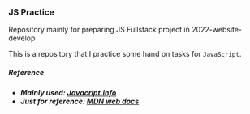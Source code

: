 <h3>JS Practice</h3>
<p>Repository mainly for preparing JS Fullstack project in 2022-website-develop</p>

This is a repository that I practice some hand on tasks for `JavaScript`.

<h5><strong>Reference</strong><h5>

- Mainly used: [Javacript.info](https://javascript.info/)
- Just for reference: [MDN web docs](https://developer.mozilla.org/en-US/docs/Web/JavaScript/Guide/Introduction/)